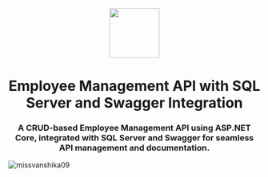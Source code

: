 <div id="header" align="center"> <img src="https://media.giphy.com/media/26tn33aiTi1jkl6H6/giphy.gif" width="100"/> </div> <h1 align="center">Employee Management API with SQL Server and Swagger Integration</h1> <h3 align="center">A CRUD-based Employee Management API using ASP.NET Core, integrated with SQL Server and Swagger for seamless API management and documentation.</h3> <p align="left"> <img src="https://komarev.com/ghpvc/?username=missvanshika09&label=Project%20views&color=0e75b6&style=flat" alt="missvanshika09" /> </p>
